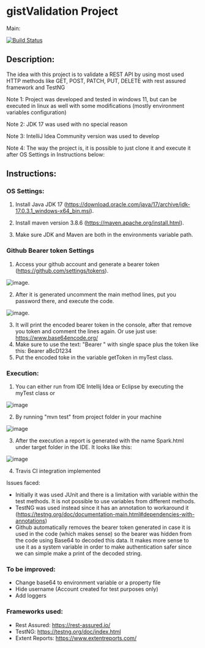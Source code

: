 # gistValidation Project

Main: 

[![Build Status](https://app.travis-ci.com/alexandrera/gistValidation.svg?branch=main)](https://app.travis-ci.com/alexandrera/gistValidation)

## Description:
The idea with this project is to validate a REST API by using most used HTTP methods like GET, POST, PATCH, PUT, DELETE with rest assured framework and TestNG

Note 1: Project was developed and tested in windows 11, but can be executed in linux as well with some modifications (mostly environment variables configuration)

Note 2: JDK 17 was used with no special reason

Note 3: IntelliJ Idea Community version was used to develop

Note 4: The way the project is, it is possible to just clone it and execute it after OS Settings in Instructions below:

## Instructions:

### OS Settings:
 1. Install Java JDK 17 (https://download.oracle.com/java/17/archive/jdk-17.0.3.1_windows-x64_bin.msi).
 
 2. Install maven version 3.8.6 (https://maven.apache.org/install.html).
 
 3. Make sure JDK and Maven are both in the environments variable path.
 
### Github Bearer token Settings
 1. Access your github account and generate a bearer token (https://github.com/settings/tokens).
 
 ![image](https://user-images.githubusercontent.com/15263937/178337611-a4db0a45-ccc3-498d-96aa-4d24424bbac9.png).

 2. After it is generated uncomment the main method lines, put you password there, and execute the code. 
 
 ![image](https://user-images.githubusercontent.com/15263937/178337213-933b93ce-6f2d-428c-9c68-bac8b55862bb.png).
 
 3. It will print the encoded bearer token in the console, after that remove you token and comment the lines again. Or use just use: https://www.base64encode.org/
 4. Make sure to use the text: "Bearer " with single space plus the token like this: Bearer aBcD1234
 5. Put the encoded toke in the variable getToken in myTest class.
 
 ### Execution:
  1. You can either run from IDE Intellij Idea or Eclipse by executing the myTest class or
  
  ![image](https://user-images.githubusercontent.com/15263937/178339707-87bf3542-928c-427e-a94c-3a71d11f0f8a.png)

  2. By running "mvn test" from project folder in your machine
  
  ![image](https://user-images.githubusercontent.com/15263937/178339604-2bcdbe35-f0b2-4fdc-bd11-1a37b5437c64.png)
  
  3. After the execution a report is generated with the name Spark.html under target folder in the IDE. It looks like this:
  
  ![image](https://user-images.githubusercontent.com/15263937/178340061-51b11679-b324-4c00-a77e-408426ad2808.png)
  
  4. Travis CI integration implemented

Issues faced:
 - Initially it was used JUnit and there is a limitation with variable within the test methods. It is not possible to use variables from different methods.
 - TestNG was used instead since it has an annotation to workaround it (https://testng.org/doc/documentation-main.html#dependencies-with-annotations)
 - Github automatically removes the bearer token generated in case it is used in the code (which makes sense) so the bearer was hidden from the code using Base64 to decoded this data. It makes more sense to use it as a system variable in order to make authentication safer since we can simple make a print of the decoded string.
  
### To be improved:
 - Change base64 to environment variable or a property file
 - Hide username (Account created for test purposes only)
 - Add loggers

### Frameworks used:
 - Rest Assured: https://rest-assured.io/
 - TestNG: https://testng.org/doc/index.html
 - Extent Reports: https://www.extentreports.com/
